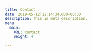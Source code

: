 ```yaml
---
title: Contact
date: 2019-05-12T12:14:34.000+06:00
description: This is meta description.
menu:
  main:
    URL: contact
    weight: 4

---
```


